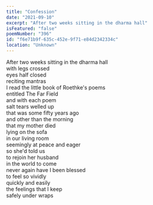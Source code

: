 ```yaml
---
title: "Confession"
date: "2021-09-10"
excerpt: "After two weeks sitting in the dharma hall"
isFeatured: "false"
poemNumber: "396"
id: "f6e71b9f-635c-452e-9f71-e84d2342334c"
location: "Unknown"
---
```


After two weeks sitting in the dharma hall  
with legs crossed  
eyes half closed  
reciting mantras  
I read the little book of Roethke's poems  
entitled The Far Field  
and with each poem  
salt tears welled up  
that was some fifty years ago  
and other than the morning  
that my mother died  
lying on the sofa  
in our living room  
seemingly at peace and eager  
so she'd told us  
to rejoin her husband  
in the world to come  
never again have I been blessed  
to feel so vividly  
quickly and easily  
the feelings that I keep  
safely under wraps
